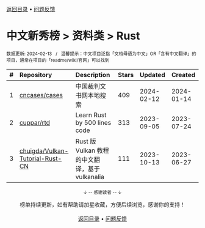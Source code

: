 <a href="https://github.com/GrowingGit/GitHub-Chinese-Top-Charts#github中文排行榜">返回目录</a> • <a href="/content/docs/feedback.md">问题反馈</a>

# 中文新秀榜 > 资料类 > Rust
<sub>数据更新: 2024-02-13&nbsp;&nbsp;&nbsp;/&nbsp;&nbsp;&nbsp;温馨提示：中文项目泛指「文档母语为中文」OR「含有中文翻译」的项目，通常在项目的「readme/wiki/官网」可以找到</sub>

|#|Repository|Description|Stars|Updated|Created|
|:-|:-|:-|:-|:-|:-|
|1|[cncases/cases](https://github.com/cncases/cases)|中国裁判文书网本地搜索|409|2024-02-12|2024-01-14|
|2|[cuppar/rtd](https://github.com/cuppar/rtd)|Learn Rust by 500 lines code|313|2023-09-05|2023-07-24|
|3|[chuigda/Vulkan-Tutorial-Rust-CN](https://github.com/chuigda/Vulkan-Tutorial-Rust-CN)|Rust 版 Vulkan 教程的中文翻译，基于 vulkanalia|111|2023-10-13|2023-06-27|

<div align="center">
    <p><sub>↓ -- 感谢读者 -- ↓</sub></p>
    榜单持续更新，如有帮助请加星收藏，方便后续浏览，感谢你的支持！
</div>

<br/>

<div align="center"><a href="https://github.com/GrowingGit/GitHub-Chinese-Top-Charts#github中文排行榜">返回目录</a> • <a href="/content/docs/feedback.md">问题反馈</a></div>
